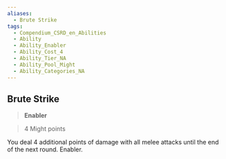 ```yaml
---
aliases:
  - Brute Strike
tags:
  - Compendium_CSRD_en_Abilities
  - Ability
  - Ability_Enabler
  - Ability_Cost_4
  - Ability_Tier_NA
  - Ability_Pool_Might
  - Ability_Categories_NA
---
```

  
    
## Brute Strike    
>**Enabler**    
>4 Might points  
    
You deal 4 additional points of damage with all melee attacks until the end of the next round. Enabler.